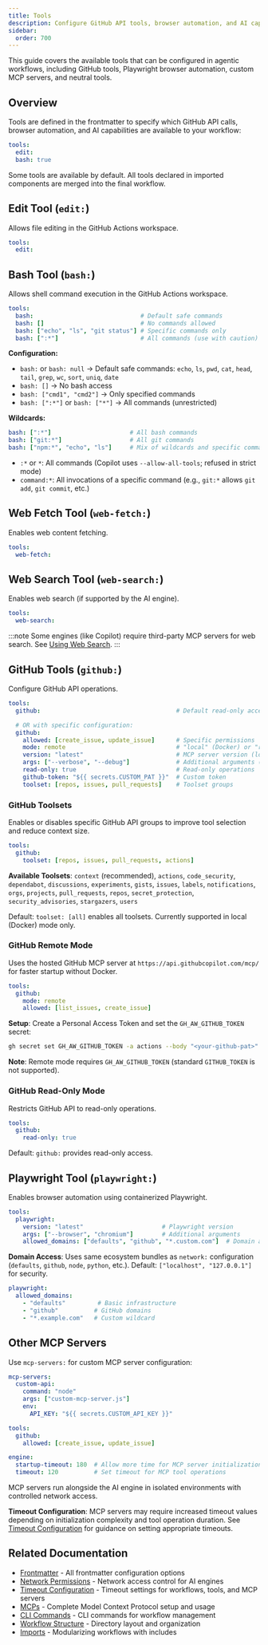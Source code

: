 ```yaml
---
title: Tools
description: Configure GitHub API tools, browser automation, and AI capabilities available to your agentic workflows, including GitHub tools, Playwright, and custom MCP servers.
sidebar:
  order: 700
---
```


This guide covers the available tools that can be configured in agentic workflows, including GitHub tools, Playwright browser automation, custom MCP servers, and neutral tools.

## Overview

Tools are defined in the frontmatter to specify which GitHub API calls, browser automation, and AI capabilities are available to your workflow:

```yaml
tools:
  edit:
  bash: true
```

Some tools are available by default. All tools declared in imported components are merged into the final workflow.

## Edit Tool (`edit:`)

Allows file editing in the GitHub Actions workspace.

```yaml
tools:
  edit:
```

## Bash Tool (`bash:`)

Allows shell command execution in the GitHub Actions workspace.

```yaml
tools:
  bash:                              # Default safe commands
  bash: []                           # No commands allowed
  bash: ["echo", "ls", "git status"] # Specific commands only
  bash: [":*"]                       # All commands (use with caution)
```

**Configuration:**

- `bash:` or `bash: null` → Default safe commands: `echo`, `ls`, `pwd`, `cat`, `head`, `tail`, `grep`, `wc`, `sort`, `uniq`, `date`
- `bash: []` → No bash access
- `bash: ["cmd1", "cmd2"]` → Only specified commands
- `bash: [":*"]` or `bash: ["*"]` → All commands (unrestricted)

**Wildcards:**

```yaml
bash: [":*"]                      # All bash commands
bash: ["git:*"]                   # All git commands
bash: ["npm:*", "echo", "ls"]     # Mix of wildcards and specific commands
```

- `:*` or `*`: All commands (Copilot uses `--allow-all-tools`; refused in strict mode)
- `command:*`: All invocations of a specific command (e.g., `git:*` allows `git add`, `git commit`, etc.)

## Web Fetch Tool (`web-fetch:`)

Enables web content fetching.

```yaml
tools:
  web-fetch:
```

## Web Search Tool (`web-search:`)

Enables web search (if supported by the AI engine).

```yaml
tools:
  web-search:
```

:::note
Some engines (like Copilot) require third-party MCP servers for web search. See [Using Web Search](/gh-aw/guides/web-search/).
:::

## GitHub Tools (`github:`)

Configure GitHub API operations.

```yaml
tools:
  github:                                      # Default read-only access

  # OR with specific configuration:
  github:
    allowed: [create_issue, update_issue]      # Specific permissions
    mode: remote                               # "local" (Docker) or "remote" (hosted)
    version: "latest"                          # MCP server version (local only)
    args: ["--verbose", "--debug"]             # Additional arguments (local only)
    read-only: true                            # Read-only operations
    github-token: "${{ secrets.CUSTOM_PAT }}"  # Custom token
    toolset: [repos, issues, pull_requests]    # Toolset groups
```

### GitHub Toolsets

Enables or disables specific GitHub API groups to improve tool selection and reduce context size.

```yaml
tools:
  github:
    toolset: [repos, issues, pull_requests, actions]
```

**Available Toolsets**: `context` (recommended), `actions`, `code_security`, `dependabot`, `discussions`, `experiments`, `gists`, `issues`, `labels`, `notifications`, `orgs`, `projects`, `pull_requests`, `repos`, `secret_protection`, `security_advisories`, `stargazers`, `users`

Default: `toolset: [all]` enables all toolsets. Currently supported in local (Docker) mode only.

### GitHub Remote Mode

Uses the hosted GitHub MCP server at `https://api.githubcopilot.com/mcp/` for faster startup without Docker.

```yaml
tools:
  github:
    mode: remote
    allowed: [list_issues, create_issue]
```

**Setup**: Create a Personal Access Token and set the `GH_AW_GITHUB_TOKEN` secret:

```bash
gh secret set GH_AW_GITHUB_TOKEN -a actions --body "<your-github-pat>"
```

**Note**: Remote mode requires `GH_AW_GITHUB_TOKEN` (standard `GITHUB_TOKEN` is not supported).

### GitHub Read-Only Mode

Restricts GitHub API to read-only operations.

```yaml
tools:
  github:
    read-only: true
```

Default: `github:` provides read-only access.

## Playwright Tool (`playwright:`)

Enables browser automation using containerized Playwright.

```yaml
tools:
  playwright:
    version: "latest"                      # Playwright version
    args: ["--browser", "chromium"]        # Additional arguments
    allowed_domains: ["defaults", "github", "*.custom.com"]  # Domain access
```

**Domain Access**: Uses same ecosystem bundles as `network:` configuration (`defaults`, `github`, `node`, `python`, etc.). Default: `["localhost", "127.0.0.1"]` for security.

```yaml
playwright:
  allowed_domains:
    - "defaults"         # Basic infrastructure
    - "github"          # GitHub domains
    - "*.example.com"   # Custom wildcard
```

## Other MCP Servers

Use `mcp-servers:` for custom MCP server configuration:

```yaml
mcp-servers:
  custom-api:
    command: "node"
    args: ["custom-mcp-server.js"]
    env:
      API_KEY: "${{ secrets.CUSTOM_API_KEY }}"

tools:
  github:
    allowed: [create_issue, update_issue]

engine:
  startup-timeout: 180  # Allow more time for MCP server initialization
  timeout: 120          # Set timeout for MCP tool operations
```

MCP servers run alongside the AI engine in isolated environments with controlled network access.

**Timeout Configuration**: MCP servers may require increased timeout values depending on initialization complexity and tool operation duration. See [Timeout Configuration](/gh-aw/reference/timeouts/) for guidance on setting appropriate timeouts.

## Related Documentation

- [Frontmatter](/gh-aw/reference/frontmatter/) - All frontmatter configuration options
- [Network Permissions](/gh-aw/reference/network/) - Network access control for AI engines
- [Timeout Configuration](/gh-aw/reference/timeouts/) - Timeout settings for workflows, tools, and MCP servers
- [MCPs](/gh-aw/guides/mcps/) - Complete Model Context Protocol setup and usage
- [CLI Commands](/gh-aw/tools/cli/) - CLI commands for workflow management
- [Workflow Structure](/gh-aw/reference/workflow-structure/) - Directory layout and organization
- [Imports](/gh-aw/reference/imports/) - Modularizing workflows with includes
